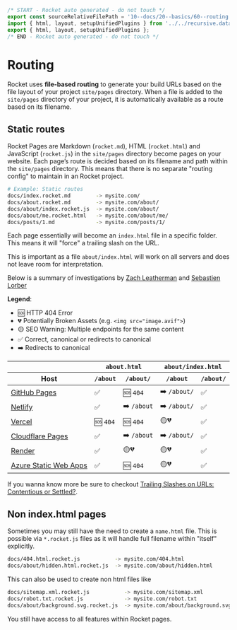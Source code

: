 ```js server
/* START - Rocket auto generated - do not touch */
export const sourceRelativeFilePath = '10--docs/20--basics/60--routing.rocket.md';
import { html, layout, setupUnifiedPlugins } from '../../recursive.data.js';
export { html, layout, setupUnifiedPlugins };
/* END - Rocket auto generated - do not touch */
```

# Routing

Rocket uses **file-based routing** to generate your build URLs based on the file layout of your project `site/pages` directory. When a file is added to the `site/pages` directory of your project, it is automatically available as a route based on its filename.

## Static routes

Rocket Pages are Markdown (`rocket.md`), HTML (`rocket.html`) and JavaScript (`rocket.js`) in the `site/pages` directory become pages on your website. Each page’s route is decided based on its filename and path within the `site/pages` directory. This means that there is no separate "routing config" to maintain in an Rocket project.

```bash
# Example: Static routes
docs/index.rocket.md        -> mysite.com/
docs/about.rocket.md        -> mysite.com/about/
docs/about/index.rocket.js  -> mysite.com/about/
docs/about/me.rocket.html   -> mysite.com/about/me/
docs/posts/1.md             -> mysite.com/posts/1/
```

Each page essentially will become an `index.html` file in a specific folder.
This means it will "force" a trailing slash on the URL.

This is important as a file `about/index.html` will work on all servers and does not leave room for interpretation.

Below is a summary of investigations by [Zach Leatherman](https://www.zachleat.com/web/trailing-slash/) and [Sebastien Lorber](https://github.com/slorber/trailing-slash-guide)

**Legend**:

- 🆘 HTTP 404 Error
- 💔 Potentially Broken Assets (e.g. `<img src="image.avif">`)
- 🟡 SEO Warning: Multiple endpoints for the same content
- ✅ Correct, canonical or redirects to canonical
- ➡️ Redirects to canonical

<table class="fullwidth">
  <thead>
    <tr>
      <th></th>
      <th colspan="2"><code>about.html</code></th>
      <th colspan="2"><code>about/index.html</code></th>
    </tr>
    <tr>
      <th>Host</th>
      <th><code>/about</code></th>
      <th><code>/about/</code></th>
      <th><code>/about</code></th>
      <th><code>/about/</code></th>
    </tr>
  </thead>
  <tbody>
    <tr>
      <td><a href="https://slorber.github.io/trailing-slash-guide">GitHub Pages</a></td>
      <td>✅</td>
      <td>🆘 <code>404</code></td>
      <td>➡️ <code>/about/</code></td>
      <td>✅</td>
    </tr>
    <tr>
      <td><a href="https://trailing-slash-guide-default.netlify.app">Netlify</a></td>
      <td>✅</td>
      <td>➡️ <code>/about</code></td>
      <td>➡️ <code>/about/</code></td>
      <td>✅</td>
    </tr>
    <tr>
      <td><a href="https://vercel-default-eight.vercel.app">Vercel</a></td>
      <td>🆘 <code>404</code></td>
      <td>🆘 <code>404</code></td>
      <td>🟡💔</td>
      <td>✅</td>
    </tr>
    <tr>
      <td><a href="https://trailing-slash-guide.pages.dev">Cloudflare Pages</a></td>
      <td>✅</td>
      <td>➡️ <code>/about</code></td>
      <td>➡️ <code>/about/</code></td>
      <td>✅</td>
    </tr>
    <tr>
      <td><a href="https://trailing-slash-guide.onrender.com">Render</a></td>
      <td>✅</td>
      <td>🟡💔</td>
      <td>🟡💔</td>
      <td>✅</td>
    </tr>
    <tr>
      <td><a href="https://polite-bay-08a23e210.azurestaticapps.net">Azure Static Web Apps</a></td>
      <td>✅</td>
      <td>🆘 <code>404</code></td>
      <td>🟡💔</td>
      <td>✅</td>
    </tr>
  </tbody>
</table>

If you wanna know more be sure to checkout [Trailing Slashes on URLs: Contentious or Settled?](https://www.zachleat.com/web/trailing-slash/).

## Non index.html pages

Sometimes you may still have the need to create a `name.html` file.
This is possible via `*.rocket.js` files as it will handle full filename within "itself" explicitly.

```bash
docs/404.html.rocket.js           -> mysite.com/404.html
docs/about/hidden.html.rocket.js  -> mysite.com/about/hidden.html
```

This can also be used to create non html files like

```bash
docs/sitemap.xml.rocket.js           -> mysite.com/sitemap.xml
docs/robot.txt.rocket.js             -> mysite.com/robot.txt
docs/about/background.svg.rocket.js  -> mysite.com/about/background.svg
```

You still have access to all features within Rocket pages.
